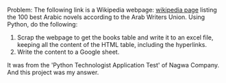 Problem:
The following link is a Wikipedia webpage:
[wikipedia page](https://ar.wikipedia.org/wiki/%D9%82%D8%A7%D8%A6%D9%85%D8%A9_%D8%A3%D9%81%D8%B6%D9%84_%D9%85%D8%A6%D8%A9_%D8%B1%D9%88%D8%A7%D9%8A%D8%A9_%D8%B9%D8%B1%D8%A8%D9%8A%D8%A9)
listing the 100 best Arabic novels according to the Arab Writers
Union.
Using Python, do the following:
1. Scrap the webpage to get the books table and write it to an excel file, keeping all the content of the HTML table, including the hyperlinks.
2. Write the content to a Google sheet.

It was from the 'Python Technologist Application Test' of Nagwa Company.
And this project was my answer. 
